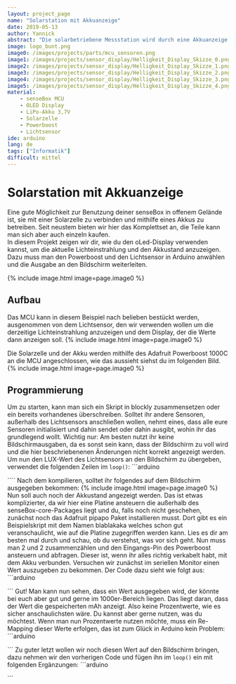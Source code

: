 ```yaml
---
layout: project_page
name: "Solarstation mit Akkuanzeige"
date: 2019-05-13
author: Yannick
abstract: "Die solarbetriebene Messstation wird durch eine Akkuanzeige erweitert"
image: logo_bunt.png
image0: /images/projects/parts/mcu_sensoren.png
image1: /images/projects/sensor_display/Helligkeit_Display_Skizze_0.png
image2: /images/projects/sensor_display/Helligkeit_Display_Skizze_1.png
image3: /images/projects/sensor_display/Helligkeit_Display_Skizze_2.png
image4: /images/projects/sensor_display/Helligkeit_Display_Skizze_3.png
image5: /images/projects/sensor_display/Helligkeit_Display_Skizze_4.png
material:
    - senseBox MCU
    - OLED Display
    - LiPo-Akku 3,7V
    - Solarzelle
    - Powerboost
    - Lichtsensor
ide: arduino   
lang: de
tags: ["Informatik"]
difficult: mittel
---
```

# Solarstation mit Akkuanzeige

Eine gute Möglichkeit zur Benutzung deiner senseBox in offenem Gelände ist, sie mit einer Solarzelle zu verbinden und mithilfe eines Akkus zu betreiben. Seit neustem bieten wir hier das Komplettset an, die Teile kann man sich aber auch einzeln kaufen.
<br>
In diesem Projekt zeigen wir dir, wie du den oLed-Display verwenden kannst, um die aktuelle Lichteinstrahlung und den Akkustand anzuzeigen. Dazu muss man den Powerboost und den Lichtsensor in Arduino anwählen und die Ausgabe an den Bildschirm weiterleiten.

{% include image.html image=page.image0 %}

## Aufbau

Das MCU kann in diesem Beispiel nach belieben bestückt werden, ausgenommen von dem Lichtsensor, den wir verwenden wollen um die derzeitige Lichteinstrahlung anzuzeigen und dem Display, der die Werte dann anzeigen soll.
{% include image.html image=page.image0 %}

Die Solarzelle und der Akku werden mithilfe des Adafruit Powerboost 1000C an die MCU angeschlossen, wie das aussieht siehst du im folgenden Bild.
{% include image.html image=page.image0 %}

## Programmierung

Um zu starten, kann man sich ein Skript in blockly zusammensetzen oder ein bereits vorhandenes überschreiben. Solltet ihr andere Sensoren, außerhalb des Lichtsensors anschließen wollen, nehmt eines, dass alle eure Sensoren initialisiert und dahin sendet oder dahin ausgibt, wohin ihr das grundlegend wollt. Wichtig nur: Am besten nutzt ihr keine Bildschirmausgaben, da es sonst sein kann, dass der Bildschirm zu voll wird und die hier beschriebenenen Änderungen nicht korrekt angezeigt werden. 
<br>
Um nun den LUX-Wert des Lichtsensors an den Bildschirm zu übergeben, verwendet die folgenden Zeilen im `loop()`:
´´´arduino

´´´´
Nach dem kompilieren, solltet ihr folgendes auf dem Bildschirm ausgegeben bekommen:
{% include image.html image=page.image0 %}
Nun soll auch noch der Akkustand angezeigt werden. Das ist etwas komplizierter, da wir hier eine Platine ansteuern die außerhalb des senseBox-core-Packages liegt und du, falls noch nicht geschehen, zunächst noch das Adafruit pipapo Paket installieren musst. Dort gibt es ein Beispielskript mit dem Namen blablakaka welches schon gut veranschaulicht, wie auf die Platine zugegriffen werden kann. Lies es dir am besten mal durch und schau, ob du verstehst, was vor sich geht. Nun muss man 2 und 2 zusammenzählen und den Eingangs-Pin des Powerboost ansteuern und abfragen. Dieser ist, wenn ihr alles richtig verkabelt habt, mit dem Akku verbunden. Versuchen wir zunächst im seriellen Monitor einen Wert auszugeben zu bekommen. Der Code dazu sieht wie folgt aus:
´´´arduino

´´´
Gut! Man kann nun sehen, dass ein Wert ausgegeben wird, der könnte bei euch aber gut und gerne im 1000er-Bereich liegen. Das liegt daran, dass der Wert die gespeicherten mAh anzeigt. Also keine Prozentwerte, wie es sicher anschaulichsten wäre. Du kannst aber gerne nutzen, was du möchtest. Wenn man nun Prozentwerte nutzen möchte, muss ein Re-Mapping dieser Werte erfolgen, das ist zum Glück in Arduino kein Problem:
´´´arduino

´´´
Zu guter letzt wollen wir noch diesen Wert auf den Bildschirm bringen, dazu nehmen wir den vorherigen Code und fügen ihn im `loop()` ein mit folgenden Ergänzungen:
´´´arduino

´´´